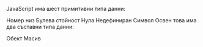 JavaScript има шест примитивни типа данни:

Номер 
низ
Булева стойност
Нула
Недефиниран
Символ
Освен това има два съставни типа данни:

Обект
Масив
